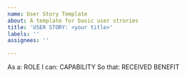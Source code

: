 ```yaml
---
name: User Story Template
about: A template for basic user strories
title: 'USER STORY: <your title>'
labels: ''
assignees: ''

---
```


As a: ROLE
I can: CAPABILITY
So that: RECEIVED BENEFIT
